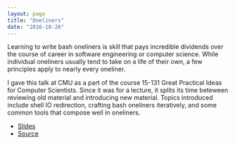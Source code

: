 ```yaml
---
layout: page
title: "Oneliners"
date: "2016-10-26"
---
```


Learning to write bash oneliners is skill that pays incredible dividends over
the course of career in software engineering or computer science. While
individual oneliners usually tend to take on a life of their own, a few
principles apply to nearly every oneliner.

I gave this talk at CMU as a part of the course 15-131 Great Practical Ideas for
Computer Scientists. Since it was for a lecture, it splits its time beteween
reviewing old material and introducing new material. Topics introduced include
shell IO redirection, crafting bash oneliners iteratively, and some common tools
that compose well in oneliners.

- [Slides](../slides/oneliners/oneliners.pdf)
- [Source](https://github.com/jez/talks/tree/master/slides/oneliners)

